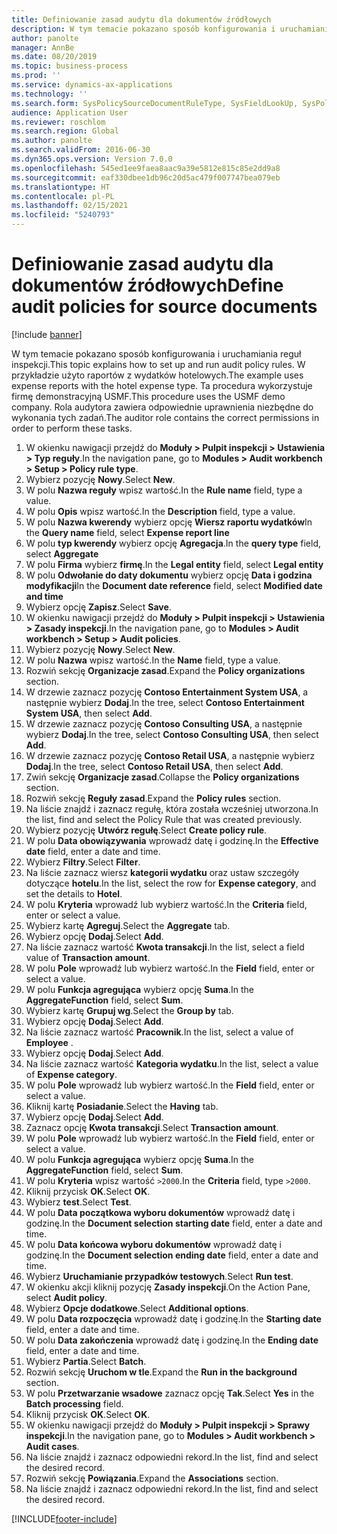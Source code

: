 ```yaml
---
title: Definiowanie zasad audytu dla dokumentów źródłowych
description: W tym temacie pokazano sposób konfigurowania i uruchamiania reguł inspekcji.
author: panolte
manager: AnnBe
ms.date: 08/20/2019
ms.topic: business-process
ms.prod: ''
ms.service: dynamics-ax-applications
ms.technology: ''
ms.search.form: SysPolicySourceDocumentRuleType, SysFieldLookUp, SysPolicyListPage, SysPolicy, AuditPolicyRule, SysQueryForm, SysQueryFieldLookUp, AuditPolicyDateSelection, AuditPolicyAdditionalOption, BatchJob, CaseDetail
audience: Application User
ms.reviewer: roschlom
ms.search.region: Global
ms.author: panolte
ms.search.validFrom: 2016-06-30
ms.dyn365.ops.version: Version 7.0.0
ms.openlocfilehash: 545ed1ee9faea8aac9a39e5812e815c85e2dd9a8
ms.sourcegitcommit: eaf330dbee1db96c20d5ac479f007747bea079eb
ms.translationtype: HT
ms.contentlocale: pl-PL
ms.lasthandoff: 02/15/2021
ms.locfileid: "5240793"
---
```

# <a name="define-audit-policies-for-source-documents"></a><span data-ttu-id="e070d-103">Definiowanie zasad audytu dla dokumentów źródłowych</span><span class="sxs-lookup"><span data-stu-id="e070d-103">Define audit policies for source documents</span></span>

[!include [banner](../../includes/banner.md)]

<span data-ttu-id="e070d-104">W tym temacie pokazano sposób konfigurowania i uruchamiania reguł inspekcji.</span><span class="sxs-lookup"><span data-stu-id="e070d-104">This topic explains how to set up and run audit policy rules.</span></span> <span data-ttu-id="e070d-105">W przykładzie użyto raportów z wydatków hotelowych.</span><span class="sxs-lookup"><span data-stu-id="e070d-105">The example uses expense reports with the hotel expense type.</span></span> <span data-ttu-id="e070d-106">Ta procedura wykorzystuje firmę demonstracyjną USMF.</span><span class="sxs-lookup"><span data-stu-id="e070d-106">This procedure uses the USMF demo company.</span></span> <span data-ttu-id="e070d-107">Rola audytora zawiera odpowiednie uprawnienia niezbędne do wykonania tych zadań.</span><span class="sxs-lookup"><span data-stu-id="e070d-107">The auditor role contains the correct permissions in order to perform these tasks.</span></span>

1. <span data-ttu-id="e070d-108">W okienku nawigacji przejdź do **Moduły > Pulpit inspekcji > Ustawienia > Typ reguły**.</span><span class="sxs-lookup"><span data-stu-id="e070d-108">In the navigation pane, go to **Modules > Audit workbench > Setup > Policy rule type**.</span></span>
2. <span data-ttu-id="e070d-109">Wybierz pozycję **Nowy**.</span><span class="sxs-lookup"><span data-stu-id="e070d-109">Select **New**.</span></span>
3. <span data-ttu-id="e070d-110">W polu **Nazwa reguły** wpisz wartość.</span><span class="sxs-lookup"><span data-stu-id="e070d-110">In the **Rule name** field, type a value.</span></span>
4. <span data-ttu-id="e070d-111">W polu **Opis** wpisz wartość.</span><span class="sxs-lookup"><span data-stu-id="e070d-111">In the **Description** field, type a value.</span></span>
5. <span data-ttu-id="e070d-112">W polu **Nazwa kwerendy** wybierz opcję **Wiersz raportu wydatków**</span><span class="sxs-lookup"><span data-stu-id="e070d-112">In the **Query name** field, select **Expense report line**</span></span>
6. <span data-ttu-id="e070d-113">W polu **typ kwerendy** wybierz opcję **Agregacja**.</span><span class="sxs-lookup"><span data-stu-id="e070d-113">In the **query type** field, select **Aggregate**</span></span>
7. <span data-ttu-id="e070d-114">W polu **Firma** wybierz **firmę**.</span><span class="sxs-lookup"><span data-stu-id="e070d-114">In the **Legal entity** field, select **Legal entity**</span></span>
8. <span data-ttu-id="e070d-115">W polu **Odwołanie do daty dokumentu** wybierz opcję **Data i godzina modyfikacji**</span><span class="sxs-lookup"><span data-stu-id="e070d-115">In the **Document date reference** field, select **Modified date and time**</span></span>
9. <span data-ttu-id="e070d-116">Wybierz opcję **Zapisz**.</span><span class="sxs-lookup"><span data-stu-id="e070d-116">Select **Save**.</span></span>
10. <span data-ttu-id="e070d-117">W okienku nawigacji przejdź do **Moduły > Pulpit inspekcji > Ustawienia > Zasady inspekcji**.</span><span class="sxs-lookup"><span data-stu-id="e070d-117">In the navigation pane, go to **Modules > Audit workbench > Setup > Audit policies**.</span></span>
11. <span data-ttu-id="e070d-118">Wybierz pozycję **Nowy**.</span><span class="sxs-lookup"><span data-stu-id="e070d-118">Select **New**.</span></span>
12. <span data-ttu-id="e070d-119">W polu **Nazwa** wpisz wartość.</span><span class="sxs-lookup"><span data-stu-id="e070d-119">In the **Name** field, type a value.</span></span>
13. <span data-ttu-id="e070d-120">Rozwiń sekcję **Organizacje zasad**.</span><span class="sxs-lookup"><span data-stu-id="e070d-120">Expand the **Policy organizations** section.</span></span>
14. <span data-ttu-id="e070d-121">W drzewie zaznacz pozycję **Contoso Entertainment System USA**, a następnie wybierz **Dodaj**.</span><span class="sxs-lookup"><span data-stu-id="e070d-121">In the tree, select **Contoso Entertainment System USA**, then select **Add**.</span></span>
15. <span data-ttu-id="e070d-122">W drzewie zaznacz pozycję **Contoso Consulting USA**, a następnie wybierz **Dodaj**.</span><span class="sxs-lookup"><span data-stu-id="e070d-122">In the tree, select **Contoso Consulting USA**, then select **Add**.</span></span>
16. <span data-ttu-id="e070d-123">W drzewie zaznacz pozycję **Contoso Retail USA**, a następnie wybierz **Dodaj**.</span><span class="sxs-lookup"><span data-stu-id="e070d-123">In the tree, select **Contoso Retail USA**, then select **Add**.</span></span>
17. <span data-ttu-id="e070d-124">Zwiń sekcję **Organizacje zasad**.</span><span class="sxs-lookup"><span data-stu-id="e070d-124">Collapse the **Policy organizations** section.</span></span>
18. <span data-ttu-id="e070d-125">Rozwiń sekcję **Reguły zasad**.</span><span class="sxs-lookup"><span data-stu-id="e070d-125">Expand the **Policy rules** section.</span></span>
19. <span data-ttu-id="e070d-126">Na liście znajdź i zaznacz regułę, która została wcześniej utworzona.</span><span class="sxs-lookup"><span data-stu-id="e070d-126">In the list, find and select the Policy Rule that was created previously.</span></span>
20. <span data-ttu-id="e070d-127">Wybierz pozycję **Utwórz regułę**.</span><span class="sxs-lookup"><span data-stu-id="e070d-127">Select **Create policy rule**.</span></span>
21. <span data-ttu-id="e070d-128">W polu **Data obowiązywania** wprowadź datę i godzinę.</span><span class="sxs-lookup"><span data-stu-id="e070d-128">In the **Effective date** field, enter a date and time.</span></span>
22. <span data-ttu-id="e070d-129">Wybierz **Filtry**.</span><span class="sxs-lookup"><span data-stu-id="e070d-129">Select **Filter**.</span></span>
23. <span data-ttu-id="e070d-130">Na liście zaznacz wiersz **kategorii wydatku** oraz ustaw szczegóły dotyczące **hotelu**.</span><span class="sxs-lookup"><span data-stu-id="e070d-130">In the list, select the row for **Expense category**, and set the details to **Hotel**.</span></span>
24. <span data-ttu-id="e070d-131">W polu **Kryteria** wprowadź lub wybierz wartość.</span><span class="sxs-lookup"><span data-stu-id="e070d-131">In the **Criteria** field, enter or select a value.</span></span>
25. <span data-ttu-id="e070d-132">Wybierz kartę **Agreguj**.</span><span class="sxs-lookup"><span data-stu-id="e070d-132">Select the **Aggregate** tab.</span></span>
26. <span data-ttu-id="e070d-133">Wybierz opcję **Dodaj**.</span><span class="sxs-lookup"><span data-stu-id="e070d-133">Select **Add**.</span></span>
27. <span data-ttu-id="e070d-134">Na liście zaznacz wartość **Kwota transakcji**.</span><span class="sxs-lookup"><span data-stu-id="e070d-134">In the list, select a field value of **Transaction amount**.</span></span>
28. <span data-ttu-id="e070d-135">W polu **Pole** wprowadź lub wybierz wartość.</span><span class="sxs-lookup"><span data-stu-id="e070d-135">In the **Field** field, enter or select a value.</span></span>
29. <span data-ttu-id="e070d-136">W polu **Funkcja agregująca** wybierz opcję **Suma**.</span><span class="sxs-lookup"><span data-stu-id="e070d-136">In the **AggregateFunction** field, select **Sum**.</span></span>
30. <span data-ttu-id="e070d-137">Wybierz kartę **Grupuj wg**.</span><span class="sxs-lookup"><span data-stu-id="e070d-137">Select the **Group by** tab.</span></span>
31. <span data-ttu-id="e070d-138">Wybierz opcję **Dodaj**.</span><span class="sxs-lookup"><span data-stu-id="e070d-138">Select **Add**.</span></span>
32. <span data-ttu-id="e070d-139">Na liście zaznacz wartość **Pracownik**.</span><span class="sxs-lookup"><span data-stu-id="e070d-139">In the list, select a value of **Employee** .</span></span>
33. <span data-ttu-id="e070d-140">Wybierz opcję **Dodaj**.</span><span class="sxs-lookup"><span data-stu-id="e070d-140">Select **Add**.</span></span>
34. <span data-ttu-id="e070d-141">Na liście zaznacz wartość **Kategoria wydatku**.</span><span class="sxs-lookup"><span data-stu-id="e070d-141">In the list, select a value of **Expense category**.</span></span>
35. <span data-ttu-id="e070d-142">W polu **Pole** wprowadź lub wybierz wartość.</span><span class="sxs-lookup"><span data-stu-id="e070d-142">In the **Field** field, enter or select a value.</span></span>
36. <span data-ttu-id="e070d-143">Kliknij kartę **Posiadanie**.</span><span class="sxs-lookup"><span data-stu-id="e070d-143">Select the **Having** tab.</span></span>
37. <span data-ttu-id="e070d-144">Wybierz opcję **Dodaj**.</span><span class="sxs-lookup"><span data-stu-id="e070d-144">Select **Add**.</span></span>
38. <span data-ttu-id="e070d-145">Zaznacz opcję **Kwota transakcji**.</span><span class="sxs-lookup"><span data-stu-id="e070d-145">Select **Transaction amount**.</span></span>
39. <span data-ttu-id="e070d-146">W polu **Pole** wprowadź lub wybierz wartość.</span><span class="sxs-lookup"><span data-stu-id="e070d-146">In the **Field** field, enter or select a value.</span></span>
40. <span data-ttu-id="e070d-147">W polu **Funkcja agregująca** wybierz opcję **Suma**.</span><span class="sxs-lookup"><span data-stu-id="e070d-147">In the **AggregateFunction** field, select **Sum**.</span></span>
41. <span data-ttu-id="e070d-148">W polu **Kryteria** wpisz wartość `>2000`.</span><span class="sxs-lookup"><span data-stu-id="e070d-148">In the **Criteria** field, type `>2000`.</span></span>
42. <span data-ttu-id="e070d-149">Kliknij przycisk **OK**.</span><span class="sxs-lookup"><span data-stu-id="e070d-149">Select **OK**.</span></span>
43. <span data-ttu-id="e070d-150">Wybierz **test**.</span><span class="sxs-lookup"><span data-stu-id="e070d-150">Select **Test**.</span></span>
44. <span data-ttu-id="e070d-151">W polu **Data początkowa wyboru dokumentów** wprowadź datę i godzinę.</span><span class="sxs-lookup"><span data-stu-id="e070d-151">In the **Document selection starting date** field, enter a date and time.</span></span>
45. <span data-ttu-id="e070d-152">W polu **Data końcowa wyboru dokumentów** wprowadź datę i godzinę.</span><span class="sxs-lookup"><span data-stu-id="e070d-152">In the **Document selection ending date** field, enter a date and time.</span></span>
46. <span data-ttu-id="e070d-153">Wybierz **Uruchamianie przypadków testowych**.</span><span class="sxs-lookup"><span data-stu-id="e070d-153">Select **Run test**.</span></span>
47. <span data-ttu-id="e070d-154">W okienku akcji kliknij pozycję **Zasady inspekcji**.</span><span class="sxs-lookup"><span data-stu-id="e070d-154">On the Action Pane, select **Audit policy**.</span></span>
48. <span data-ttu-id="e070d-155">Wybierz **Opcje dodatkowe**.</span><span class="sxs-lookup"><span data-stu-id="e070d-155">Select **Additional options**.</span></span>
49. <span data-ttu-id="e070d-156">W polu **Data rozpoczęcia** wprowadź datę i godzinę.</span><span class="sxs-lookup"><span data-stu-id="e070d-156">In the **Starting date** field, enter a date and time.</span></span>
50. <span data-ttu-id="e070d-157">W polu **Data zakończenia** wprowadź datę i godzinę.</span><span class="sxs-lookup"><span data-stu-id="e070d-157">In the **Ending date** field, enter a date and time.</span></span>
51. <span data-ttu-id="e070d-158">Wybierz **Partia**.</span><span class="sxs-lookup"><span data-stu-id="e070d-158">Select **Batch**.</span></span>
52. <span data-ttu-id="e070d-159">Rozwiń sekcję **Uruchom w tle**.</span><span class="sxs-lookup"><span data-stu-id="e070d-159">Expand the **Run in the background** section.</span></span>
53. <span data-ttu-id="e070d-160">W polu **Przetwarzanie wsadowe** zaznacz opcję **Tak**.</span><span class="sxs-lookup"><span data-stu-id="e070d-160">Select **Yes** in the **Batch processing** field.</span></span>
54. <span data-ttu-id="e070d-161">Kliknij przycisk **OK**.</span><span class="sxs-lookup"><span data-stu-id="e070d-161">Select **OK**.</span></span>
55. <span data-ttu-id="e070d-162">W okienku nawigacji przejdź do **Moduły > Pulpit inspekcji > Sprawy inspekcji**.</span><span class="sxs-lookup"><span data-stu-id="e070d-162">In the navigation pane, go to **Modules > Audit workbench > Audit cases**.</span></span>
56. <span data-ttu-id="e070d-163">Na liście znajdź i zaznacz odpowiedni rekord.</span><span class="sxs-lookup"><span data-stu-id="e070d-163">In the list, find and select the desired record.</span></span>
57. <span data-ttu-id="e070d-164">Rozwiń sekcję **Powiązania**.</span><span class="sxs-lookup"><span data-stu-id="e070d-164">Expand the **Associations** section.</span></span>
58. <span data-ttu-id="e070d-165">Na liście znajdź i zaznacz odpowiedni rekord.</span><span class="sxs-lookup"><span data-stu-id="e070d-165">In the list, find and select the desired record.</span></span>



[!INCLUDE[footer-include](../../../includes/footer-banner.md)]